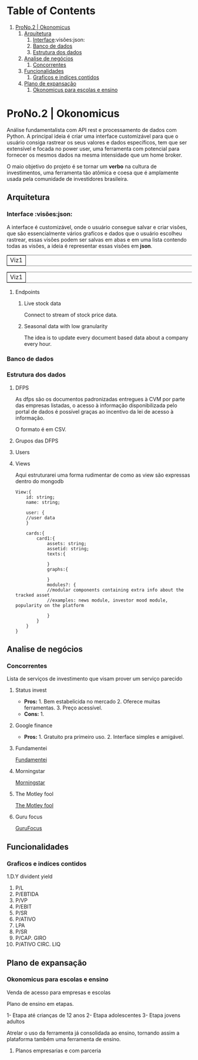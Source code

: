 
# Table of Contents

1.  [ProNo.2 | Okonomicus](#orgaeb28ce)
    1.  [Arquitetura](#org24397e7)
        1.  [Interface](#org8e2e1c8):visões:json:
        2.  [Banco de dados](#org422f522)
        3.  [Estrutura dos dados](#org6324683)
    2.  [Analise de negócios](#orgc449929)
        1.  [Concorrentes](#orga9ca03a)
    3.  [Funcionalidades](#org63e539c)
        1.  [Graficos e indíces contidos](#org60c118b)
    4.  [Plano de expansação](#org8fe3d21)
        1.  [Okonomicus para escolas e ensino](#org6c5c0ef)



<a id="orgaeb28ce"></a>

# ProNo.2 | Okonomicus

Análise fundamentalista com API rest e processamento de dados com Python.
A principal ideia é criar uma interface customizável para que o usuário consiga rastrear
os seus valores e dados específicos, tem que ser extensível e focada no power user, uma ferramenta
com potencial para fornecer os mesmos dados na mesma intensidade que um home broker.

O maio objetivo do projeto é se tornar um **verbo** na cultura de investimentos, uma
ferramenta tão atômica e coesa que é amplamente usada pela comunidade de investidores
brasileira.


<a id="org24397e7"></a>

## Arquitetura


<a id="org8e2e1c8"></a>

### Interface     :visões:json:

A interface é customizável, onde o usuário consegue salvar e criar visões, que são
essencialmente vários grafícos e dados que o usuário escolheu rastrear, essas visões
podem ser salvas em abas e em uma lista contendo todas as visões, a ideia é representar
essas visões em **json**.

<table border="2" cellspacing="0" cellpadding="6" rules="groups" frame="hsides">


<colgroup>
<col  class="org-left" />
</colgroup>
<tbody>
<tr>
<td class="org-left">Viz1</td>
</tr>
</tbody>
</table>

<table border="2" cellspacing="0" cellpadding="6" rules="groups" frame="hsides">


<colgroup>
<col  class="org-left" />
</colgroup>
<tbody>
<tr>
<td class="org-left">Viz1</td>
</tr>
</tbody>
</table>

1.  Endpoints

    1.  Live stock data
    
        Connect to stream of stock price data.
    
    2.  Seasonal data with low granularity
    
        The idea is to update every document based data
        about a company every hour.


<a id="org422f522"></a>

### Banco de dados


<a id="org6324683"></a>

### Estrutura dos dados

1.  DFPS

    As dfps são os documentos padronizadas entregues à CVM por parte das empresas
    listadas, o acesso à informação disponibilizada pelo portal de dados é possível
    graças ao incentivo da lei de acesso à informação.
    
    O formato é em CSV.

2.  Grupos das DFPS

3.  Users

4.  Views

    Aqui estruturarei uma forma rudimentar de como as view são expressas dentro do mongodb
    
        View:{
            id: string;
            name: string;
        
            user: {
            //user data
            }
        
            cards:{
                card1:{
                    assets: string;
                    assetid: string;
                    texts:{
        
                    }
                    graphs:{
        
                    }
                    modules?: {
                    //modular components containing extra info about the tracked asset
                    //examples: news module, investor mood module, popularity on the platform
        
                    }
                }
            }
        }


<a id="orgc449929"></a>

## Analise de negócios


<a id="orga9ca03a"></a>

### Concorrentes

Lista de serviços de investimento que visam prover um serviço parecido

1.  Status invest

    -   **Pros:** 1.  Bem estabelicida no mercado
        2.  Oferece muitas ferramentas.
        3.  Preço acessível.
    -   **Cons:** 1.

2.  Google finance

    -   **Pros:** 1.  Gratuito pra primeiro uso.
        2.  Interface simples e amigável.

3.  Fundamentei

    [Fundamentei](https://fundamentei.com/)

4.  Morningstar

    [Morningstar](https://www.morningstar.com/)

5.  The Motley fool

    [The Motley fool](https://www.fool.com/)

6.  Guru focus

    [GuruFocus](https://www.gurufocus.com/)


<a id="org63e539c"></a>

## Funcionalidades


<a id="org60c118b"></a>

### Graficos e indíces contidos

1.D.Y divident yield

1.  P/L
2.  P/EBTIDA
3.  P/VP
4.  P/EBIT
5.  P/SR
6.  P/ATIVO
7.  LPA
8.  P/SR
9.  P/CAP. GIRO
10. P/ATIVO CIRC. LIQ


<a id="org8fe3d21"></a>

## Plano de expansação


<a id="org6c5c0ef"></a>

### Okonomicus para escolas e ensino

Venda de acesso para empresas e escolas

Plano de ensino em etapas.

1- Etapa até crianças de 12 anos
2- Etapa adolescentes
3- Etapa jovens adultos

Atrelar o uso da ferramenta já consolidada ao ensino, tornando assim a plataforma também uma ferramenta de ensino.

1.  Planos empresarias e com parceria


